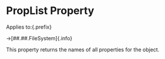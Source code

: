 # PropList Property

Applies to:{.prefix}

→[##.##.FileSystem]{.info}

This property returns the names of all properties for the object.

